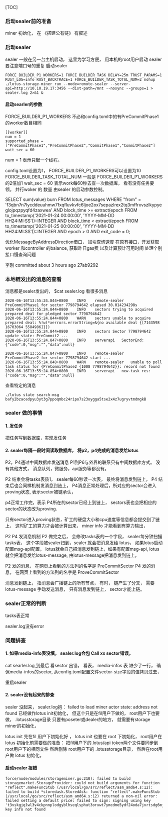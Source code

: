 [TOC]
### 启动sealer前的准备
 miner 初始化， 在 《搭建公有链》 有叙述
 
### 启动sealer
sealer 一般在另一台主机启动， 这里为学习方便， 用本机的root用户启动 sealer
要注意端口号的重复
启动sealer
```
FORCE_BUILDER_P1_WORKERS=1 FORCE_BUILDER_TASK_DELAY=25m TRUST_PARAMS=1 RUST_LOG=info RUST_BACKTRACE=1 FORCE_BUILDER_TASK_TOTAL_NUM=2 nohup ./lotus-storage-miner run --mode=remote-sealer --server-api=http://10.10.19.17:3456 --dist-path=/mnt --nosync --groups=1 > sealer.log 2>&1 &
```
#### 启动searler的参数
FORCE_BUILDER_P1_WORKERS 不必和config.toml中的有PreCommitPhase1的worker数目相同
```
[[worker]]
num = 1
supported_phase = ["PreCommitPhase1","PreCommitPhase2","CommitPhase1","CommitPhase2"]
wait_sec = 60
```
num = 1 表示只起一个线程。 

config.toml设置为1， FORCE_BUILDER_P1_WORKERS可以设置为10
FORCE_BUILDER_TASK_TOTAL_NUM  一般是 FORCE_BUILDER_P1_WORKERS  的2倍加1 
wait_sec = 60 表示work每60秒去查一次数据库， 看有没有任务要领。 
并行woker 的 数量 由sealer 的启动参数控制。 


SELECT 
sum(value) burn
FROM lotus_messages
WHERE "from" = 'f3qbn7n7lycddeuuhmw7fxqfluvkvfc6ljoe2ox7sepazlrex2tq3mffrxvszlkypyeglojpqzpyqfd4zaxwea' AND block_time >= extract(epoch FROM to_timestamp('2021-01-24 00:00:00', 'YYYY-MM-DD HH24:MI:SS'))::INTEGER
  AND block_time < extract(epoch FROM to_timestamp('2021-01-25 00:00:00', 'YYYY-MM-DD HH24:MI:SS'))::INTEGER
  AND epoch > 0 AND exit_code = 0;
  
  优化MessageByAddressDirection借口， 加块查询速度
  在原有接口，开发获取worker 和controller 的balance, 获取昨日gas费 以及计算预计可用时间
  处理个别接口慢查询问题
  
李刚 committed about 3 hours ago
27ab9292

### 本地链发出的消息的查看
消息都是sealer发出的， $cat sealer.log 看很多消息
```
2020-06-16T13:55:24.844+0800	INFO	remote-sealer	PreCommitPhase1 for sector 7798794642 elapsed 30.014234298s
2020-06-16T13:55:24.844+0800	INFO	sectors	trying to acquired prepared deal for pledged sector 7798794642
2020-06-16T13:55:24.844+0800	WARN	sectors	unable to acquire prepared deal: %!w(*xerrors.errorString=&{no available deal {[7143598 16703064 5584986]}})
2020-06-16T13:55:24.844+0800	INFO	sectors	Sector 7798794642 update state: PreCommit2 ...
2020-06-16T13:55:24.847+0800	INFO	serverapi	SectorEnd:{"code":0,"msg":"","data":null}

2020-06-16T13:55:24.847+0800	INFO	remote-sealer	PreCommitPhase2 for sector 7798794642 start ...
2020-06-16T13:55:24.848+0800	WARN	remote-sealer	unable to poll task status for {PreCommitPhase2 {1008 7798794642}}: record not found
2020-06-16T13:55:24.854+0800	INFO	serverapi	new-task res: {"code":0,"msg":"","data":null}
```

查看特定的消息
```
./lotus state search-msg bafy2bzacedpyu3yt3g7ppoqmbc24ripo7s23oygga5tse2x4z7ugryvtmdmgkB
```

### sealer 做的事情
#### 1. 发任务
把任务写到数据库，实现发任务

#### 2. sealer每隔一段时间读取数据库， 将p2，p4完成的消息发给lotus
P2，P4通过中间数据库发送消息
P1到P6与外界的联系只有中间数据库方式。 没有其他方式， 消息队列，微服务，api服务等都没有。  

P2 结束会将tasks表质1， sealer每60秒读一次表， 最终将消息发到链上， 
P4 结束后也会同样机制发消息到链上， P4消息正常处理后，所对应的sector会进入proving状态,  表示sector被链承认， 

p4正常工作完，表示 P4所在的sector已经上到链上， sectors表也会把相应的sector的状态改为proving. 

只有sector进入proving状态，矿工的硬盘大小和cpu速度等信息都会提交到了链上， 这时矿工的算力才会被计算出来， miner info 才能看到有算力输出， 

P2 P4 发消息机制
P2 做完之后， 会修改tasks表的一个字段， sealer每分钟扫描tasks表， 这个字段被sealer扫到，sealer 就会把消息发给 lotus， 如果lotus启动配置msg-api配置， lotus就会自己把消息发到链上，如果有配置msg-api, lotus就会把消息发给lotus-message, 由lotus-message把消息发到链上。 

P2 发的消息， 在网页上看到的方法列的名字是 PreCommitSector
P4 发的消息， 在网页上看到的方法列的名字是 ProveCommitSector

消息发到链上， 指消息会广播链上的所有节点， 有时， 链产生了分叉， 需要lotus-message 手动发送消息， 只有消息发到链上， sector才能上链。

### sealer正常的判断
tasks表正常

sealer.log没有error

### 问题排查
####  1. 如果media-info表没填， sealer.log会包 Call xx sector错误。
cat searler.log,到最后 看sector 出错， 
看表， 
media-infos 表 缺少了一行， 确保media-infos的sector,  从config.toml配置文件sector-size字段的值拷贝过去， 

重启sealer


####  2. sealer没有起来的排查

sealer 没起来， sealer.log抱：
failed to load miner actor state: address not found 
已经做作lotus init初始化， 但这个只是在fil用户下做的， 
root用户下也要做， .lotusstorage目录
只要有poseter或dealer的地方， 就需要有storage miner的初始化， 

lotus init 先在fil 用户下初始化好 ， 
lotus init 也要在 root 下初始化， 
root用户在lotus 初始化前需要做的准备：
把fil用户下的.lotus/api token两个文件要同步到root用户下的相同文件
然后删除 root用户下的 .lotusstorage目录， 
然后在root用户做 lotus 初始化，
 
#### 启动sealer 报错
```
force/node/modules/storageminer.go:210): failed to build storagemarket.StorageProvider: could not build arguments for function "reflect".makeFuncStub (/usr/local/go/src/reflect/asm_amd64.s:12): failed to build *storedask.StoredAsk: function "reflect".makeFuncStub (/usr/local/go/src/reflect/asm_amd64.s:12) returned a non-nil error: failed setting a default price: failed to sign: signing using key 't3vskgjqlwl3v4ckpnnplodgyblhseqlsphut3orxwt7ymcdmo5ydf24oda7jvrtsdg6mjpiunr5jbjcxf7eza': key info not found 
``` 

